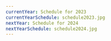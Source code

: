 ```yaml
---
currentYear: Schedule for 2023
currentYearSchedule: schedule2023.jpg
nextYear: Schedule for 2024
nextYearSchedule: schedule2024.jpg
---
```

